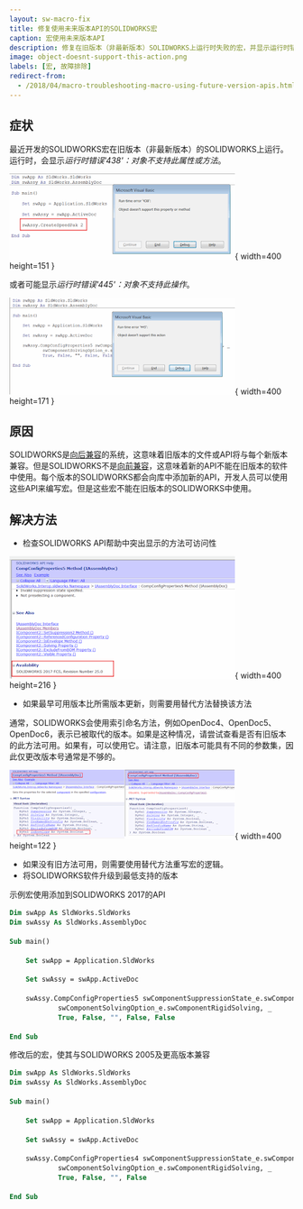 ```yaml
---
layout: sw-macro-fix
title: 修复使用未来版本API的SOLIDWORKS宏
caption: 宏使用未来版本API
description: 修复在旧版本（非最新版本）SOLIDWORKS上运行时失败的宏，并显示运行时错误'438' - 对象不支持此属性或方法或运行时错误'445' - 对象不支持此操作错误
image: object-doesnt-support-this-action.png
labels: [宏, 故障排除]
redirect-from:
  - /2018/04/macro-troubleshooting-macro-using-future-version-apis.html
---
```

## 症状

最近开发的SOLIDWORKS宏在旧版本（非最新版本）的SOLIDWORKS上运行。运行时，会显示*运行时错误'438'：对象不支持此属性或方法*。

![运行宏时显示运行时错误'438'：对象不支持此属性或方法](object-doesnt-support-this-property-or-method.png){ width=400 height=151 }

或者可能显示*运行时错误'445'：对象不支持此操作*。

![运行宏时显示运行时错误'445'：对象不支持此操作](object-doesnt-support-this-action.png){ width=400 height=171 }

## 原因

SOLIDWORKS是[向后兼容](https://en.wikipedia.org/wiki/Backward_compatibility)的系统，这意味着旧版本的文件或API将与每个新版本兼容。但是SOLIDWORKS不是[向前兼容](https://en.wikipedia.org/wiki/Forward_compatibility)，这意味着新的API不能在旧版本的软件中使用。每个版本的SOLIDWORKS都会向库中添加新的API，开发人员可以使用这些API来编写宏。但是这些宏不能在旧版本的SOLIDWORKS中使用。

## 解决方法

* 检查SOLIDWORKS API帮助中突出显示的方法可访问性

![SOLIDWORKS API帮助文档中的可用性选项](comp-config-properties-availability.png){ width=400 height=216 }

* 如果最早可用版本比所需版本更新，则需要用替代方法替换该方法

通常，SOLIDWORKS会使用索引命名方法，例如OpenDoc4、OpenDoc5、OpenDoc6，表示已被取代的版本。如果是这种情况，请尝试查看是否有旧版本的此方法可用。如果有，可以使用它。请注意，旧版本可能具有不同的参数集，因此仅更改版本号通常是不够的。

![CompConfigProperties API方法的不同版本之间的差异](comp-config-prps-vers-diff.png){ width=400 height=122 }

* 如果没有旧方法可用，则需要使用替代方法重写宏的逻辑。
* 将SOLIDWORKS软件升级到最低支持的版本

示例宏使用添加到SOLIDWORKS 2017的API

```vb
Dim swApp As SldWorks.SldWorks
Dim swAssy As SldWorks.AssemblyDoc

Sub main()

    Set swApp = Application.SldWorks
    
    Set swAssy = swApp.ActiveDoc
    
    swAssy.CompConfigProperties5 swComponentSuppressionState_e.swComponentSuppressed, _
            swComponentSolvingOption_e.swComponentRigidSolving, _
            True, False, "", False, False
    
End Sub

```



修改后的宏，使其与SOLIDWORKS 2005及更高版本兼容

```vb
Dim swApp As SldWorks.SldWorks
Dim swAssy As SldWorks.AssemblyDoc

Sub main()

    Set swApp = Application.SldWorks
    
    Set swAssy = swApp.ActiveDoc
    
    swAssy.CompConfigProperties4 swComponentSuppressionState_e.swComponentSuppressed, _
            swComponentSolvingOption_e.swComponentRigidSolving, _
            True, False, "", False
    
End Sub
```